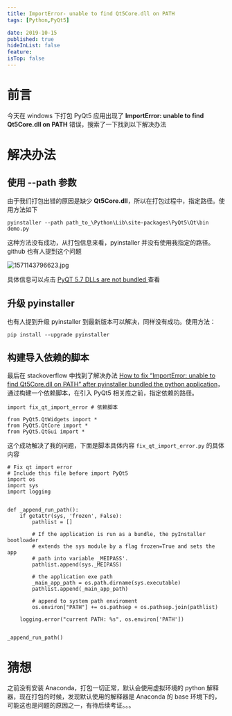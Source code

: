 ```yaml
---
title: ImportError- unable to find Qt5Core.dll on PATH
tags: [Python,PyQt5]

date: 2019-10-15
published: true
hideInList: false
feature: 
isTop: false
---
```




# 前言

今天在 windows 下打包 PyQt5 应用出现了 **ImportError: unable to find Qt5Core.dll on PATH** 错误，搜索了一下找到以下解决办法


# 解决办法

## 使用 --path 参数

由于我们打包出错的原因是缺少 **Qt5Core.dll**，所以在打包过程中，指定路径。使用方法如下

```
pyinstaller --path path_to_\Python\Lib\site-packages\PyQt5\Qt\bin demo.py
```

这种方法没有成功，从打包信息来看，pyinstaller 并没有使用我指定的路径。github 也有人提到这个问题

![1571143796623.jpg](http://ww1.sinaimg.cn/large/d9e82fa4ly1g7z6dero3nj20ii01idg1.jpg)

具体信息可以点击 [PyQT 5.7 DLLs are not bundled ](https://github.com/pyinstaller/pyinstaller/issues/2152) 查看

## 升级 pyinstaller 

也有人提到升级 pyinstaller 到最新版本可以解决，同样没有成功。使用方法：

```
pip install --upgrade pyinstaller
```

## 构建导入依赖的脚本

最后在 stackoverflow 中找到了解决办法 [How to fix “ImportError: unable to find Qt5Core.dll on PATH” after pyinstaller bundled the python application](https://stackoverflow.com/questions/56949297/how-to-fix-importerror-unable-to-find-qt5core-dll-on-path-after-pyinstaller-b)，通过构建一个依赖脚本，在引入 PyQt5 相关库之前，指定依赖的路径。

```
import fix_qt_import_error # 依赖脚本

from PyQt5.QtWidgets import *
from PyQt5.QtCore import *
from PyQt5.QtGui import *
```

这个成功解决了我的问题，下面是脚本具体内容 `fix_qt_import_error.py` 的具体内容

```
# Fix qt import error
# Include this file before import PyQt5
import os
import sys
import logging
 
 
def _append_run_path():
    if getattr(sys, 'frozen', False):
        pathlist = []
 
        # If the application is run as a bundle, the pyInstaller bootloader
        # extends the sys module by a flag frozen=True and sets the app
        # path into variable _MEIPASS'.
        pathlist.append(sys._MEIPASS)
 
        # the application exe path
        _main_app_path = os.path.dirname(sys.executable)
        pathlist.append(_main_app_path)
 
        # append to system path enviroment
        os.environ["PATH"] += os.pathsep + os.pathsep.join(pathlist)
 
    logging.error("current PATH: %s", os.environ['PATH'])

 
_append_run_path()
```

# 猜想

之前没有安装 Anaconda，打包一切正常，默认会使用虚拟环境的 python 解释器，现在打包的时候，发现默认使用的解释器是 Anaconda 的 base 环境下的，可能这也是问题的原因之一，有待后续考证。。。